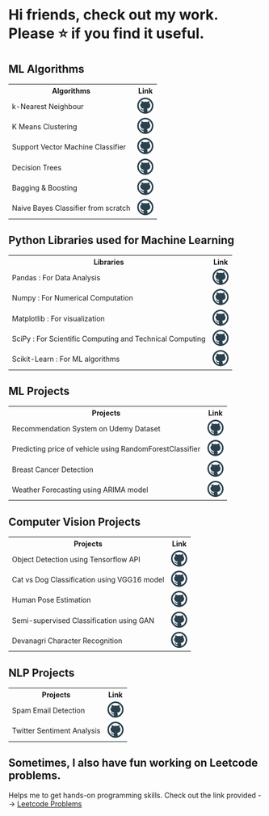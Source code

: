 # Hi friends, check out my work. Please ⭐ if you find it useful.


## ML Algorithms

<table>
<tr>
  <th> Algorithms </th>
  <th> Link </th>
</tr>
<tr>
  <td> k-Nearest Neighbour </td>
  <td> <a href="https://github.com/AayushSaxena08/kNN_Classifier"><img src="https://raw.githubusercontent.com/aayushsaxena08/my_repos/main/github.png"></a></td>
</tr>
<tr>
  <td> K Means Clustering </td>
  <td> <a href="https://github.com/AayushSaxena08/KMeans_Clustering_Implementation"><img alt="Link" src="https://raw.githubusercontent.com/aayushsaxena08/my_repos/main/github.png"></a></td>
</tr>
<tr>
  <td> Support Vector Machine Classifier </td>
  <td> <a href="https://github.com/AayushSaxena08/SVM_Classifier"><img src="https://raw.githubusercontent.com/aayushsaxena08/my_repos/main/github.png"></a>
</tr>
<tr>
  <td> Decision Trees </td>
  <td> <a href="https://github.com/AayushSaxena08/Decision_Tree_Implementation"><img src="https://raw.githubusercontent.com/aayushsaxena08/my_repos/main/github.png"></a></td>
</tr>
<tr>
  <td> Bagging & Boosting </td>
  <td> <a href="https://github.com/AayushSaxena08/Bagging_vs_Boosting"><img src="https://raw.githubusercontent.com/aayushsaxena08/my_repos/main/github.png"></a></td>
</tr>
<tr>
  <td> Naive Bayes Classifier from scratch </td>
  <td> <a href="https://github.com/AayushSaxena08/Naive_Bayes_Classifier"><img src="https://raw.githubusercontent.com/aayushsaxena08/my_repos/main/github.png"></a></td>
</tr>
</table>

## Python Libraries used for Machine Learning

<table>
  <tr>
    <th> Libraries </th>
    <th> Link </th>
  </tr>
  <tr>
    <td> Pandas : For Data Analysis </td>
    <td> <a href="https://github.com/AayushSaxena08/Pandas_implementation_with_Python"><img src="https://raw.githubusercontent.com/aayushsaxena08/my_repos/main/github.png"></a></td>
  </tr>
  <tr>
    <td> Numpy : For Numerical Computation </td>
    <td> <a href="https://github.com/AayushSaxena08/Numpy_Implementation_with_Python"><img src="https://raw.githubusercontent.com/aayushsaxena08/my_repos/main/github.png"></a></td>
  </tr>
  <tr>
    <td> Matplotlib : For visualization </td>
    <td> <a href="https://github.com/AayushSaxena08/Matplotlib_tutorial_for_beginners"><img src="https://raw.githubusercontent.com/aayushsaxena08/my_repos/main/github.png"></a></td>
  </tr>
  <tr>
    <td> SciPy : For Scientific Computing and Technical Computing </td>
    <td> <a href="https://github.com/AayushSaxena08/SciPy_Library_with_Python"><img src="https://raw.githubusercontent.com/aayushsaxena08/my_repos/main/github.png"></a></td>
  </tr>
  <tr>
    <td> Scikit-Learn : For ML algorithms </td>
    <td> <a href="https://github.com/AayushSaxena08/Scikit_Learn_with_Python"><img src="https://raw.githubusercontent.com/aayushsaxena08/my_repos/main/github.png"></a></td>
  </tr>
</table>

## ML Projects 

<table>
<tr>
  <th> Projects </th>
  <th> Link </th>
</tr>
<tr>
  <td> Recommendation System on Udemy Dataset </td>
  <td> <a href="https://github.com/AayushSaxena08/Recommendation_System"><img src="https://raw.githubusercontent.com/aayushsaxena08/my_repos/main/github.png"></a></td>
</tr>
<tr>
  <td> Predicting price of vehicle using RandomForestClassifier </td>
  <td> <a href="https://github.com/AayushSaxena08/Vehicle-Detection"><img src="https://raw.githubusercontent.com/aayushsaxena08/my_repos/main/github.png"></a></td>
</tr>
<tr> 
  <td> Breast Cancer Detection </td>
  <td> <a href="https://github.com/AayushSaxena08/Breast-Cancer-Detection/tree/main"><img src="https://raw.githubusercontent.com/aayushsaxena08/my_repos/main/github.png"></a></td>
</tr>
<tr>
  <td> Weather Forecasting using ARIMA model </td>
  <td> <a href="https://github.com/AayushSaxena08/Weather_Forecasting_with_Python"><img src="https://raw.githubusercontent.com/aayushsaxena08/my_repos/main/github.png"></a></td>
</tr>
</table>

## Computer Vision Projects 

<table>
<tr>
  <th> Projects </th>
  <th> Link </th>
</tr>
<tr>
  <td> Object Detection using Tensorflow API </td>
  <td> <a href="https://github.com/AayushSaxena08/Tensorflow-2-Object-Detection-API"><img src="https://raw.githubusercontent.com/aayushsaxena08/my_repos/main/github.png"></a></td>
</tr>
<tr>
  <td> Cat vs Dog Classification using VGG16 model </td>
  <td> <a href="https://github.com/AayushSaxena08/Image_Classification_using_Transfer_Learning"><img src="https://raw.githubusercontent.com/aayushsaxena08/my_repos/main/github.png"></a></td>
</tr>
<tr>
  <td> Human Pose Estimation </td>
  <td> <a href="https://github.com/AayushSaxena08/Human_pose_estimation"><img src="https://raw.githubusercontent.com/aayushsaxena08/my_repos/main/github.png"></a></td>
</tr>
<tr>
  <td> Semi-supervised Classification using GAN </td>
  <td> <a href="https://github.com/AayushSaxena08/Semi_supervised_Learning_For_Malenoma_Detection"><img src="https://raw.githubusercontent.com/aayushsaxena08/my_repos/main/github.png"></a></td>
</tr>
<tr>
  <td> Devanagri Character Recognition </td>
  <td> <a href="https://github.com/AayushSaxena08/Devanagri_Character_Recognition"><img src="https://raw.githubusercontent.com/aayushsaxena08/my_repos/main/github.png"></a></td>
</tr>
</table>

## NLP Projects 

<table>
  <tr>
  <th> Projects </th>
  <th> Link </th>
</tr>
<tr>
  <td> Spam Email Detection </td>
  <td> <a href="https://github.com/AayushSaxena08/Spam_Email_Detection"><img src="https://raw.githubusercontent.com/aayushsaxena08/my_repos/main/github.png"></a>
</tr>
<tr>
  <td> Twitter Sentiment Analysis </td>
  <td> <a href="https://github.com/AayushSaxena08/Twitter_Sentiment_Analysis"><img src="https://raw.githubusercontent.com/aayushsaxena08/my_repos/main/github.png"></a></td>
</tr>
</table>


## Sometimes, I also have fun working on Leetcode problems.

Helps me to get hands-on programming skills. Check out the link provided --> <a href="https://github.com/AayushSaxena08/Leetcode_Practice"> Leetcode Problems </a>
